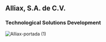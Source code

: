 ## Alliax, S.A. de C.V.
### Technological Solutions Development

![Alliax-portada (1)](https://user-images.githubusercontent.com/5419161/134220826-a87df2f8-a1dd-4084-b8d7-0018e4385cd8.jpg)

<!--

**Here are some ideas to get you started:**

🙋‍♀️ A short introduction - what is your organization all about?
🌈 Contribution guidelines - how can the community get involved?
👩‍💻 Useful resources - where can the community find your docs? Is there anything else the community should know?
🍿 Fun facts - what does your team eat for breakfast?
🧙 Remember, you can do mighty things with the power of [Markdown](https://guides.github.com/features/mastering-markdown/)
-->
